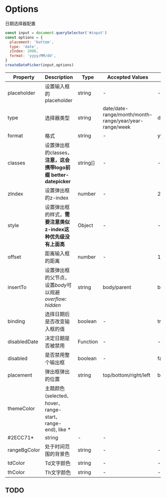 # Options

日期选择器配置

```js
const input = document.querySelector('#input')
const options = {
  placement: 'bottom',
  type: 'date',
  zIndex: 2000,
  format: 'yyyy/MM/dd',
}
createDatePicker(input,options)
```

| Property     | Description | Type   | Accepted Values | Default |
| ----------------- | -------------------------------- | --------------- | ------ | ------ |
| placeholder | 设置输入框的placeholder | string | - | - |
| type              |    选择器类型      |   string     |   date/date-range/month/month-range/year/year-range/week     | date
| format              |    格式  |   string     |   -     | yyyy/MM/d
| classes | 设置弹出框的classes，**注意，这会携带logo前缀 better-datepicker** | string[] | - | - |
| zIndex |      设置弹出框的z-index    |   number     |   -     | 2000
| style | 设置弹出框的样式，**需要注意类似z-index这种优先级没有上面高** | Object  | - | - |
| offset              |    距离输入框的距离    |   number     |   -    | 12
| insertTo              |   设置弹出框的父节点，设置*body*可以规避 *overflow: hidden*    |   string     |   body/parent     | body
| binding              |   选择日期后是否改变输入框的值   |   boolean     |   -     | true
| disabledDate              |   决定日期是否被禁用   |   Function     |   -    | -
| disabled              |    是否禁用整个输出框    |   boolean     |   -    | false
| placement              |     弹出框弹出的位置    |   string     |   top/bottom/right/left    | bottom
| themeColor              |     主题颜色(selected、hover、range-start、range-end), like *
#2ECC71*     |   string     |   -    | -
| rangeBgColor              |      处于时间范围的背景色   |   string     |   -   | -
| tdColor  |     Td文字颜色   |   string     |   -   | -
| thColor  |     Th文字颜色   |   string     |   -   | -

## TODO

